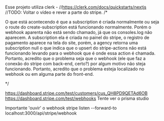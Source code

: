 Esse projeto utiliza clerk - //https://clerk.com/docs/quickstarts/nextjs
//TODO: Voltar o vídeo e rever a parte do stripe.
/*

   O que está acontecendo é que a subscription é criada normalmente ou seja o route do create-subscription está funcionando normalmente. Porém o webhook aparenta não está sendo chamado, já que os consoles.log não aparecem. A subscription ela é criada no painel do stripe, o registro de pagamento aparece na tela do site, porém, a agency retorna uma subscription null o que indica que o upsert do stripe-actions não está funcionando levando para o webhook que é onde essa action é chamada. Portanto, acredito que o problema seja que o webhook (ele que faz a conexão do stripe com back-end, certo?) por algum motivo não steja funcionando.
   Portanto, acredito que o problema esteja localizado no webhook ou em alguma parte do front-end.

*/

https://dashboard.stripe.com/test/customers/cus_QH8PD9QETAd6OB
https://dashboard.stripe.com/test/webhooks
Tente ver o prisma studio

Importante 'ouvir' o webhook
stripe listen --forward-to localhost:3000/api/stripe/webhook